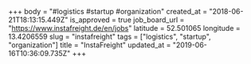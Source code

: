 +++
body = "#logistics #startup #organization"
created_at = "2018-06-21T18:13:15.449Z"
is_approved = true
job_board_url = "https://www.instafreight.de/en/jobs"
latitude = 52.501065
longitude = 13.4206559
slug = "instafreight"
tags = ["logistics", "startup", "organization"]
title = "InstaFreight"
updated_at = "2019-06-16T10:36:09.735Z"
+++
